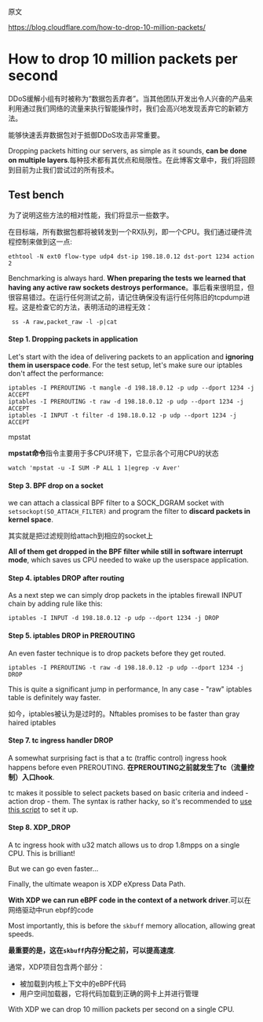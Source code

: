 原文

https://blog.cloudflare.com/how-to-drop-10-million-packets/





# How to drop 10 million packets per second

DDoS缓解小组有时被称为“数据包丢弃者”。当其他团队开发出令人兴奋的产品来利用通过我们网络的流量来执行智能操作时，我们会高兴地发现丢弃它的新颖方法。

能够快速丢弃数据包对于抵御DDoS攻击非常重要。

Dropping packets hitting our servers, as simple as it sounds, **can be done on multiple layers**.每种技术都有其优点和局限性。在此博客文章中，我们将回顾到目前为止我们尝试过的所有技术。

 

## Test bench

为了说明这些方法的相对性能，我们将显示一些数字。



在目标端，所有数据包都将被转发到一个RX队列，即一个CPU。我们通过硬件流程控制来做到这一点:

```
ethtool -N ext0 flow-type udp4 dst-ip 198.18.0.12 dst-port 1234 action 2
```

Benchmarking is always hard.  **When preparing the tests we learned that having any active raw sockets destroys performance**。事后看来很明显，但很容易错过。在运行任何测试之前，请记住确保没有运行任何陈旧的tcpdump进程。这是检查它的方法，表明活动的进程无效：

```
 ss -A raw,packet_raw -l -p|cat
```



#### Step 1. Dropping packets in application

Let's start with the idea of delivering packets to an application and **ignoring them in userspace code**. For the test setup, let's make sure our iptables don't affect the performance:

```
iptables -I PREROUTING -t mangle -d 198.18.0.12 -p udp --dport 1234 -j ACCEPT
iptables -I PREROUTING -t raw -d 198.18.0.12 -p udp --dport 1234 -j ACCEPT
iptables -I INPUT -t filter -d 198.18.0.12 -p udp --dport 1234 -j ACCEPT
```

mpstat

**mpstat命令**指令主要用于多CPU环境下，它显示各个可用CPU的状态

```
watch 'mpstat -u -I SUM -P ALL 1 1|egrep -v Aver'
```

#### Step 3. BPF drop on a socket

we can attach a classical BPF filter to a SOCK_DGRAM socket with `setsockopt(SO_ATTACH_FILTER)` and program the filter to **discard packets in kernel space**.

其实就是把过滤规则给attach到相应的socket上

**All of them get dropped in the BPF filter while still in software interrupt mode**, which saves us CPU needed to wake up the userspace application.



#### Step 4. iptables DROP after routing

As a next step we can simply drop packets in the iptables firewall INPUT chain by adding rule like this:

```
iptables -I INPUT -d 198.18.0.12 -p udp --dport 1234 -j DROP
```



#### Step 5. iptables DROP in PREROUTING

An even faster technique is to drop packets before they get routed.

```
iptables -I PREROUTING -t raw -d 198.18.0.12 -p udp --dport 1234 -j DROP
```

This is quite a significant jump in performance, In any case - "raw" iptables table is definitely way faster.



如今，iptables被认为是过时的。Nftables promises to be faster than gray haired iptables 



#### Step 7. tc ingress handler DROP

A somewhat surprising fact is that a tc (traffic control) ingress hook happens before even PREROUTING. **在PREROUTING之前就发生了tc（流量控制）入口hook**.

tc makes it possible to select packets based on basic criteria and indeed - action drop - them. The syntax is rather hacky, so it's recommended to [use this script](https://github.com/netoptimizer/network-testing/blob/master/bin/tc_ingress_drop.sh) to set it up. 



#### Step 8. XDP_DROP

A tc ingress hook with u32 match allows us to drop 1.8mpps on a single CPU. This is brilliant!

But we can go even faster...



Finally, the ultimate weapon is XDP eXpress Data Path.

**With XDP we can run eBPF code in the context of a network driver**.可以在网络驱动中run ebpf的code 

Most importantly, this is before the `skbuff` memory allocation, allowing great speeds.

**最重要的是，这在`skbuff`内存分配之前，可以提高速度**.



通常，XDP项目包含两个部分： 

- 被加载到内核上下文中的eBPF代码 
- 用户空间加载器，它将代码加载到正确的网卡上并进行管理



 With XDP we can drop 10 million packets per second on a single CPU.